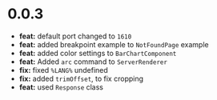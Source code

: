# 0.0.3

- **feat:** default port changed to `1610`
- **feat:** added breakpoint example to `NotFoundPage` example
- **feat:** added color settings to `BarChartComponent`
- **feat:** Added `arc` command to `ServerRenderer`
- **fix:** fixed `%LANG%` undefined
- **fix:** added `trimOffset`, to fix cropping
- **feat:** used `Response` class
